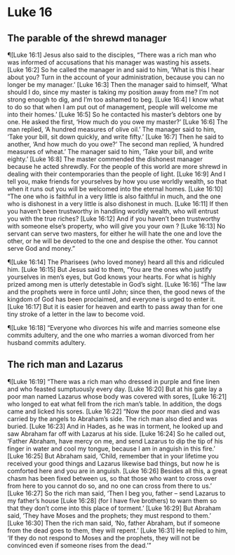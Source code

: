 # Luke 16

## The parable of the shrewd manager
¶[Luke 16:1] Jesus also said to the disciples, “There was a rich man who was informed of accusations that his manager was wasting his assets.
[Luke 16:2] So he called the manager in and said to him, ‘What is this I hear about you? Turn in the account of your administration, because you can no longer be my manager.’
[Luke 16:3] Then the manager said to himself, ‘What should I do, since my master is taking my position away from me? I’m not strong enough to dig, and I’m too ashamed to beg.
[Luke 16:4] I know what to do so that when I am put out of management, people will welcome me into their homes.’
[Luke 16:5] So he contacted his master’s debtors one by one. He asked the first, ‘How much do you owe my master?’
[Luke 16:6] The man replied, ‘A hundred measures of olive oil.’ The manager said to him, ‘Take your bill, sit down quickly, and write fifty.’
[Luke 16:7] Then he said to another, ‘And how much do you owe?’ The second man replied, ‘A hundred measures of wheat.’ The manager said to him, ‘Take your bill, and write eighty.’
[Luke 16:8] The master commended the dishonest manager because he acted shrewdly. For the people of this world are more shrewd in dealing with their contemporaries than the people of light.
[Luke 16:9] And I tell you, make friends for yourselves by how you use worldly wealth, so that when it runs out you will be welcomed into the eternal homes.
[Luke 16:10] “The one who is faithful in a very little is also faithful in much, and the one who is dishonest in a very little is also dishonest in much.
[Luke 16:11] If then you haven’t been trustworthy in handling worldly wealth, who will entrust you with the true riches?
[Luke 16:12] And if you haven’t been trustworthy with someone else’s property, who will give you your own ?
[Luke 16:13] No servant can serve two masters, for either he will hate the one and love the other, or he will be devoted to the one and despise the other. You cannot serve God and money.”

¶[Luke 16:14] The Pharisees (who loved money) heard all this and ridiculed him.
[Luke 16:15] But Jesus said to them, “You are the ones who justify yourselves in men’s eyes, but God knows your hearts. For what is highly prized among men is utterly detestable in God’s sight.
[Luke 16:16] “The law and the prophets were in force until John; since then, the good news of the kingdom of God has been proclaimed, and everyone is urged to enter it.
[Luke 16:17] But it is easier for heaven and earth to pass away than for one tiny stroke of a letter in the law to become void.

¶[Luke 16:18] “Everyone who divorces his wife and marries someone else commits adultery, and the one who marries a woman divorced from her husband commits adultery.

## The rich man and Lazarus
¶[Luke 16:19] “There was a rich man who dressed in purple and fine linen and who feasted sumptuously every day.
[Luke 16:20] But at his gate lay a poor man named Lazarus whose body was covered with sores,
[Luke 16:21] who longed to eat what fell from the rich man’s table. In addition, the dogs came and licked his sores.
[Luke 16:22] “Now the poor man died and was carried by the angels to Abraham’s side. The rich man also died and was buried.
[Luke 16:23] And in Hades, as he was in torment, he looked up and saw Abraham far off with Lazarus at his side.
[Luke 16:24] So he called out, ‘Father Abraham, have mercy on me, and send Lazarus to dip the tip of his finger in water and cool my tongue, because I am in anguish in this fire.’
[Luke 16:25] But Abraham said, ‘Child, remember that in your lifetime you received your good things and Lazarus likewise bad things, but now he is comforted here and you are in anguish.
[Luke 16:26] Besides all this, a great chasm has been fixed between us, so that those who want to cross over from here to you cannot do so, and no one can cross from there to us.’
[Luke 16:27] So the rich man said, ‘Then I beg you, father – send Lazarus to my father’s house
[Luke 16:28] (for I have five brothers) to warn them so that they don’t come into this place of torment.’
[Luke 16:29] But Abraham said, ‘They have Moses and the prophets; they must respond to them.’
[Luke 16:30] Then the rich man said, ‘No, father Abraham, but if someone from the dead goes to them, they will repent.’
[Luke 16:31] He replied to him, ‘If they do not respond to Moses and the prophets, they will not be convinced even if someone rises from the dead.’”
